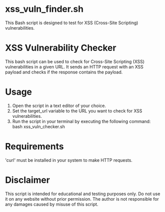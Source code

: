 # xss_vuln_finder.sh
This Bash script is designed to test for XSS (Cross-Site Scripting) vulnerabilities.


# XSS Vulnerability Checker

This bash script can be used to check for Cross-Site Scripting (XSS) vulnerabilities in a given URL. It sends an HTTP request with an XSS payload and checks if the response contains the payload.

# Usage
1. Open the script in a text editor of your choice.
2. Set the target_url variable to the URL you want to check for XSS vulnerabilities.
3. Run the script in your terminal by executing the following command: bash xss_vuln_checker.sh

# Requirements
'curl' must be installed in your system to make HTTP requests.

# Disclaimer

This script is intended for educational and testing purposes only. Do not use it on any website without prior permission. The author is not responsible for any damages caused by misuse of this script.
